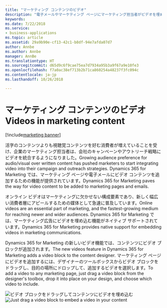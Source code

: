 ```yaml
---
title: "マーケティング コンテンツのビデオ"
description: "電子メールやマーケティング ページにマーケティング担当者がビデオを埋め込めるようになりました。"
keywords: 
ms.date: 7/22/2018
ms.service:
- business-applications
ms.topic: article
ms.assetid: 29a9b90e-cf13-42c1-b8df-94e7afda07d7
author: Annbe
ms.author: Annbe
manager: AnnBe
ms.translationtype: HT
ms.sourcegitcommit: d65d9c6f9cae75ea7d7934a95b3a9f67a9e10fe3
ms.openlocfilehash: f7a0ac38ef713b2b71ca860254a48237f3fc094c
ms.contentlocale: ja-jp
ms.lasthandoff: 10/26/2018

---
```


# <a name="videos-in-marketing-content"></a><span data-ttu-id="d382e-103">マーケティング コンテンツのビデオ</span><span class="sxs-lookup"><span data-stu-id="d382e-103">Videos in marketing content</span></span>

[!include[marketing banner](../../includes/marketing.md)]



<span data-ttu-id="d382e-104">活字のコンテンツよりも視聴覚コンテンツを好む消費者が増えていることを受け、企業のマーケティング担当者は、会社のキャンペーンやアウトリーチ戦略にビデオを統合するようになりました。</span><span class="sxs-lookup"><span data-stu-id="d382e-104">Growing audience preference for audio/visual over written content has pushed marketers to start integrating video into their campaign and outreach strategies.</span></span> <span data-ttu-id="d382e-105">Dynamics 365 for Marketing では、マーケティング ページや電子メールにビデオ コンテンツを追加するための機能が提供されています。</span><span class="sxs-lookup"><span data-stu-id="d382e-105">Dynamics 365 for Marketing paves the way for video content to be added to marketing pages and emails.</span></span>

<span data-ttu-id="d382e-106">オンライン ビデオはマーケティングに欠かせない構成要素であり、新しく幅広い消費者層にアピールするための媒体として急速に普及しています。</span><span class="sxs-lookup"><span data-stu-id="d382e-106">Online videos are an essential part of marketing, and the fastest-growing medium for reaching newer and wider audiences.</span></span> <span data-ttu-id="d382e-107">Dynamics 365 for Marketing では、マーケティング広告にビデオを埋め込む機能がネイティブ サポートされています。</span><span class="sxs-lookup"><span data-stu-id="d382e-107">Dynamics 365 for Marketing provides native support for embedding videos in marketing communications.</span></span>

<span data-ttu-id="d382e-108">Dynamics 365 for Marketing の新しいビデオ機能では、コンテンツにビデオ ブロックが追加されます。</span><span class="sxs-lookup"><span data-stu-id="d382e-108">The new videos feature in Dynamics 365 for Marketing adds a video block to the content designer.</span></span> <span data-ttu-id="d382e-109">マーケティング ページにビデオを追加するには、デザイナーのツールボックスからビデオ ブロックをドラッグし、目的の場所にドロップして、追加するビデオを選択します。</span><span class="sxs-lookup"><span data-stu-id="d382e-109">To add a video to any marketing page, just drag a video block from the designer's toolbox, drop it into place on your design, and choose which video to include.</span></span>

<span data-ttu-id="d382e-110">![ビデオ ブロックをドラッグしてコンテンツにビデオを埋め込む](media/VideoMarketing.png "ビデオ ブロックをドラッグしてコンテンツにビデオを埋め込む")</span><span class="sxs-lookup"><span data-stu-id="d382e-110">![Just drag a video block to embed a video in your content](media/VideoMarketing.png "Just drag a video block to embed a video in your content")</span></span>

<!--
### Who uses this feature
Marketers, marketing managers, and content designers
### Setup required
Administrators can easily set up and configure the feature in the app settings.
-->

